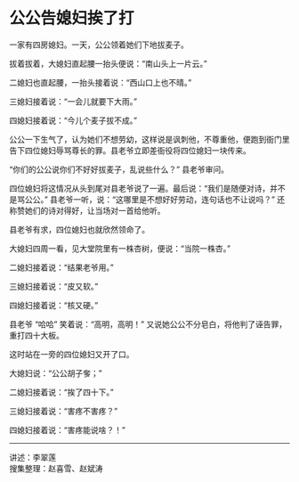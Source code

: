 # 公公告媳妇挨了打

一家有四房媳妇。一天，公公领着她们下地拔麦子。

拔着拔着，大媳妇直起腰一抬头便说：“南山头上一片云。”

二媳妇也直起腰，一抬头接着说：“西山口上也不晴。”

三媳妇接着说：“一会儿就要下大雨。”

四媳妇接着说：“今儿个麦子拔不成。”

公公一下生气了，认为她们不想劳幼，这样说是讽刺他，不尊重他，便跑到衙门里告下四位媳妇辱骂尊长的罪。县老爷立即差衙役将四位媳妇一块传来。

“你们的公公说你们不好好拔麦子，乱说些什么？” 县老爷审问。

四位媳妇将这情况从头到尾对县老爷说了一遍。最后说：“我们是随便对诗，并不是骂公公。” 县老爷一听，说：“这哪里是不想好好劳动，连句话也不让说吗？” 还称赞她们的诗对得好，让当场对一首给他听。

县老爷有求，四位媳妇也就欣然领命了。

大媳妇四周一看，见大堂院里有一株杏树，便说：“当院一株杏。”

二媳妇接着说：“结果老爷用。”

三媳妇接着说：“皮又软。”

四媳妇接着说：“核又硬。”

县老爷 “哈哈” 笑着说：“高明，高明！” 又说她公公不分皂白，将他判了诬告罪，重打四十大板。

这时站在一旁的四位媳妇又开了口。

大媳妇说：“公公胡子奓；”

二媳妇接着说：“挨了四十下。”

三媳妇接着说：“害疼不害疼？”

四媳妇接着说：“害疼能说啥？！”

---

讲述：李翠莲  
搜集整理：赵喜雪、赵斌涛
